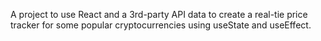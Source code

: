 A project to use React and a 3rd-party API data to create a real-tie price tracker for some popular cryptocurrencies using useState and useEffect.